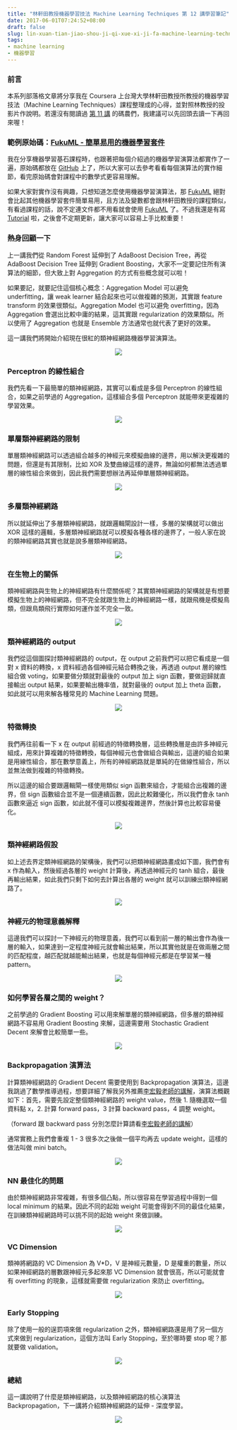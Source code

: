 ```yaml
---
title: "林軒田教授機器學習技法 Machine Learning Techniques 第 12 講學習筆記"
date: 2017-06-01T07:24:52+08:00
draft: false
slug: lin-xuan-tian-jiao-shou-ji-qi-xue-xi-ji-fa-machine-learning-techniques-di-12-jiang-xue-xi-bi-ji
tags:
- machine learning
- 機器學習
---
```


### 前言

本系列部落格文章將分享我在 Coursera 上台灣大學林軒田教授所教授的機器學習技法（Machine Learning Techniques）課程整理成的心得，並對照林教授的投影片作說明。若還沒有閱讀過 [第 11 講](https://blog.fukuball.com/lin-xuan-tian-jiao-shou-ji-qi-xue-xi-ji-fa-machine-learning-techniques-di-11-jiang-xue-xi-bi-ji/) 的碼農們，我建議可以先回頭去讀一下再回來喔！

### 範例原始碼：[FukuML - 簡單易用的機器學習套件](https://github.com/fukuball/fuku-ml)

我在分享機器學習基石課程時，也跟著把每個介紹過的機器學習演算法都實作了一遍，原始碼都放在 [GitHub](https://github.com/fukuball/fuku-ml) 上了，所以大家可以去參考看看每個演算法的實作細節，看完原始碼會對課程中的數學式更容易理解。

如果大家對實作沒有興趣，只想知道怎麼使用機器學習演算法，那 [FukuML](https://github.com/fukuball/fuku-ml) 絕對會比起其他機器學習套件簡單易用，且方法及變數都會跟林軒田教授的課程類似，有看過課程的話，說不定連文件都不用看就會使用 [FukuML](https://github.com/fukuball/fuku-ml) 了。不過我還是有寫 [Tutorial](https://github.com/fukuball/FukuML-Tutorial) 啦，之後會不定期更新，讓大家可以容易上手比較重要！

### 熱身回顧一下

上一講我們從 Random Forest 延伸到了 AdaBoost Decision Tree，再從 AdaBoost Decision Tree 延伸到 Gradient Boosting，大家不一定要記住所有演算法的細節，但大致上對 Aggregation 的方式有些概念就可以啦！

如果要記，就要記住這個核心概念：Aggregation Model 可以避免 underfitting，讓 weak learner 結合起來也可以做複雜的預測，其實跟 feature transform 的效果很類似。Aggregation Model 也可以避免 overfitting，因為 Aggregation 會選出比較中庸的結果，這其實跟 regularization 的效果類似。所以使用了 Aggregation 也就是 Ensemble 方法通常也就代表了更好的效果。

這一講我們將開始介紹現在很紅的類神經網路機器學習演算法。

<p style="text-align:center">
    <img src="http://static.obeobe.com/image/blog-image/Machine-Learning-Techniques-12-01.png">
</p>

### Perceptron 的線性組合

我們先看一下最簡單的類神經網路，其實可以看成是多個 Perceptron 的線性組合，如果之前學過的 Aggregation，這樣組合多個 Perceptron 就能帶來更複雜的學習效果。

<p style="text-align:center">
    <img src="http://static.obeobe.com/image/blog-image/Machine-Learning-Techniques-12-02.png">
</p>

### 單層類神經網路的限制

單層類神經網路可以透過組合越多的神經元來模擬曲線的邊界，用以解決更複雜的問題，但還是有其限制，比如 XOR 及雙曲線這樣的邊界，無論如何都無法透過單層的線性組合來做到，因此我們需要想辦法再延伸單層類神經網路。

<p style="text-align:center">
    <img src="http://static.obeobe.com/image/blog-image/Machine-Learning-Techniques-12-04.png">
</p>

### 多層類神經網路

所以就延伸出了多層類神經網路，就跟邏輯閘設計一樣，多層的架構就可以做出 XOR 這樣的邏輯，多層類神經網路就可以模擬各種各樣的邊界了，一般人家在說的類神經網路其實也就是說多層類神經網路。

<p style="text-align:center">
    <img src="http://static.obeobe.com/image/blog-image/Machine-Learning-Techniques-12-05.png">
</p>

### 在生物上的關係

類神經網路與生物上的神經網路有什麼關係呢？其實類神經網路的架構就是有想要模擬生物上的神經網路，但不完全就跟生物上的神經網路一樣，就跟飛機是模擬鳥類，但跟鳥類飛行實際如何運作並不完全一致。

<p style="text-align:center">
    <img src="http://static.obeobe.com/image/blog-image/Machine-Learning-Techniques-12-06.png">
</p>

### 類神經網路的 output

我們從這個圖探討類神經網路的 output，在 output 之前我們可以把它看成是一個對 x 資料的轉換，x 資料經過各個神經元結合轉換之後，再透過 output 層的線性組合做 voting，如果要做分類就對最後的 output 加上 sign 函數，要做迴歸就直接輸出 output 結果，如果要輸出機率值，就對最後的 output 加上 theta 函數，如此就可以用來解各種常見的 Machine Learning 問題。

<p style="text-align:center">
    <img src="http://static.obeobe.com/image/blog-image/Machine-Learning-Techniques-12-07.png">
</p>

### 特徵轉換

我們再往前看一下 x 在 output 前經過的特徵轉換層，這些轉換層是由許多神經元組成，用來計算複雜的特徵轉換，每個神經元也會做組合與輸出，這邊的組合如果是用線性組合，那在數學意義上，所有的神經網路就是單純的在做線性組合，所以並無法做到複雜的特徵轉換。

所以這邊的組合要跟邏輯閘一樣使用類似 sign 函數來組合，才能組合出複雜的邊界，但 sign 函數組合並不是一個連續函數，因此比較難優化，所以我們會永 tanh 函數來逼近 sign 函數，如此就不僅可以模擬複雜邊界，然後計算也比較容易優化。

<p style="text-align:center">
    <img src="http://static.obeobe.com/image/blog-image/Machine-Learning-Techniques-12-08.png">
</p>

### 類神經網路假設

如上述去界定類神經網路的架構後，我們可以把類神經網路畫成如下圖，我們會有 x 作為輸入，然後經過各層的 weight 計算後，再透過神經元的 tanh 組合，最後再輸出結果，如此我們只剩下如何去計算出各層的 weight 就可以訓練出類神經網路了。

<p style="text-align:center">
    <img src="http://static.obeobe.com/image/blog-image/Machine-Learning-Techniques-12-09.png">
</p>

### 神經元的物理意義解釋

這邊我們可以探討一下神經元的物理意義，我們可以看到前一層的輸出會作為後一層的輸入，如果達到一定程度神經元就會輸出結果，所以其實他就是在做兩層之間的匹配程度，越匹配就越能輸出結果，也就是每個神經元都是在學習某一種 pattern。

<p style="text-align:center">
    <img src="http://static.obeobe.com/image/blog-image/Machine-Learning-Techniques-12-10.png">
</p>

### 如何學習各層之間的 weight？

之前學過的 Gradient Boosting 可以用來解單層的類神經網路，但多層的類神經網路不容易用 Gradient Boosting 來解，這邊需要用 Stochastic Gradient Decent 來解會比較簡單一些。

<p style="text-align:center">
    <img src="http://static.obeobe.com/image/blog-image/Machine-Learning-Techniques-12-11.png">
</p>

### Backpropagation 演算法

計算類神經網路的 Gradient Decent 需要使用到 Backpropagation 演算法，這邊我跳過了數學推導過程，想要詳細了解我另外推薦[李宏毅老師的講解](https://www.youtube.com/watch?v=ibJpTrp5mcE)，演算法概觀如下：首先，需要先設定整個類神經網路的 weight value，然後 1. 隨機選取一個資料點 x，2. 計算 forward pass，3 計算 backward pass，4 調整 weight。

（forward 跟 backward pass 分別怎麼計算請看[李宏毅老師的講解](https://www.youtube.com/watch?v=ibJpTrp5mcE)）

通常實務上我們會重複 1 - 3 很多次之後做一個平均再去 update weight，這樣的做法叫做 mini batch。

<p style="text-align:center">
    <img src="http://static.obeobe.com/image/blog-image/Machine-Learning-Techniques-12-14.png">
</p>

### NN 最佳化的問題

由於類神經網路非常複雜，有很多個凸點，所以很容易在學習過程中得到一個 local minimum 的結果。因此不同的起始 weight 可能會得到不同的最佳化結果，在訓練類神經網路時可以挑不同的起始 weight 來做訓練。

<p style="text-align:center">
    <img src="http://static.obeobe.com/image/blog-image/Machine-Learning-Techniques-12-15.png">
</p>

### VC Dimension

類神將網路的 VC Dimension 為 V\*D，V 是神經元數量，D 是權重的數量，所以如果神經網路的層數跟神經元多起來那 VC Dimension 就會很高，所以可能就會有 overfitting 的現象，這樣就需要做 regularization 來防止 overfitting。

<p style="text-align:center">
    <img src="http://static.obeobe.com/image/blog-image/Machine-Learning-Techniques-12-16.png">
</p>

### Early Stopping

除了使用一般的逞罰項來做 regularization 之外，類神經網路還是用了另一個方式來做到 regularization，這個方法叫 Early Stopping，至於哪時要 stop 呢？那就要做 validation。

<p style="text-align:center">
    <img src="http://static.obeobe.com/image/blog-image/Machine-Learning-Techniques-12-18.png">
</p>

### 總結

這一講說明了什麼是類神經網路，以及類神經網路的核心演算法 Backpropagation，下一講將介紹類神經網路的延伸 - 深度學習。

<p style="text-align:center">
    <img src="http://static.obeobe.com/image/blog-image/Machine-Learning-Techniques-12-19.png">
</p>
